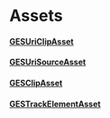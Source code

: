 # Assets

#### [GESUriClipAsset](GESUriClipAsset.markdown)

#### [GESUriSourceAsset](GESUriSourceAsset.markdown)

#### [GESClipAsset](GESClipAsset.markdown)

#### [GESTrackElementAsset](GESTrackElementAsset.markdown)
